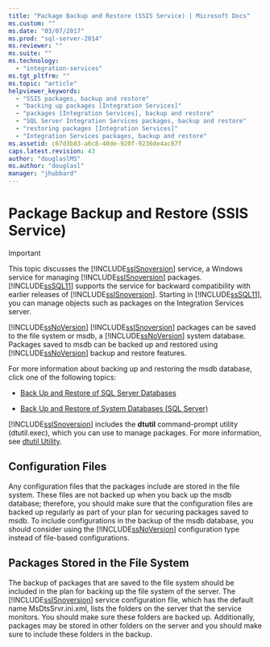 ```yaml
---
title: "Package Backup and Restore (SSIS Service) | Microsoft Docs"
ms.custom: ""
ms.date: "03/07/2017"
ms.prod: "sql-server-2014"
ms.reviewer: ""
ms.suite: ""
ms.technology: 
  - "integration-services"
ms.tgt_pltfrm: ""
ms.topic: "article"
helpviewer_keywords: 
  - "SSIS packages, backup and restore"
  - "backing up packages [Integration Services]"
  - "packages [Integration Services], backup and restore"
  - "SQL Server Integration Services packages, backup and restore"
  - "restoring packages [Integration Services]"
  - "Integration Services packages, backup and restore"
ms.assetid: c67d3b83-a6c8-40de-920f-9236de4ac87f
caps.latest.revision: 43
author: "douglaslMS"
ms.author: "douglasl"
manager: "jhubbard"
---
```

# Package Backup and Restore (SSIS Service)
    
> [!IMPORTANT]  
>  This topic discusses the [!INCLUDE[ssISnoversion](../includes/ssisnoversion-md.md)] service, a Windows service for managing [!INCLUDE[ssISnoversion](../includes/ssisnoversion-md.md)] packages. [!INCLUDE[ssSQL11](../includes/sssql11-md.md)] supports the service for backward compatibility with earlier releases of [!INCLUDE[ssISnoversion](../includes/ssisnoversion-md.md)]. Starting in [!INCLUDE[ssSQL11](../includes/sssql11-md.md)], you can manage objects such as packages on the Integration Services server.  
  
 [!INCLUDE[ssNoVersion](../includes/ssnoversion-md.md)] [!INCLUDE[ssISnoversion](../includes/ssisnoversion-md.md)] packages can be saved to the file system or msdb, a [!INCLUDE[ssNoVersion](../includes/ssnoversion-md.md)] system database. Packages saved to msdb can be backed up and restored using [!INCLUDE[ssNoVersion](../includes/ssnoversion-md.md)] backup and restore features.  
  
 For more information about backing up and restoring the msdb database, click one of the following topics:  
  
-   [Back Up and Restore of SQL Server Databases](../relational-databases/backup-restore/back-up-and-restore-of-sql-server-databases.md)  
  
-   [Back Up and Restore of System Databases &#40;SQL Server&#41;](../relational-databases/backup-restore/back-up-and-restore-of-system-databases-sql-server.md)  
  
 [!INCLUDE[ssISnoversion](../includes/ssisnoversion-md.md)] includes the **dtutil** command-prompt utility (dtutil.exec), which you can use to manage packages. For more information, see [dtutil Utility](../../2014/integration-services/dtutil-utility.md).  
  
## Configuration Files  
 Any configuration files that the packages include are stored in the file system. These files are not backed up when you back up the msdb database; therefore, you should make sure that the configuration files are backed up regularly as part of your plan for securing packages saved to msdb. To include configurations in the backup of the msdb database, you should consider using the [!INCLUDE[ssNoVersion](../includes/ssnoversion-md.md)] configuration type instead of file-based configurations.  
  
## Packages Stored in the File System  
 The backup of packages that are saved to the file system should be included in the plan for backing up the file system of the server. The [!INCLUDE[ssISnoversion](../includes/ssisnoversion-md.md)] service configuration file, which has the default name MsDtsSrvr.ini.xml, lists the folders on the server that the service monitors. You should make sure these folders are backed up. Additionally, packages may be stored in other folders on the server and you should make sure to include these folders in the backup.  
  
  